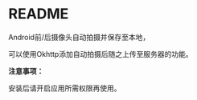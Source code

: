 # README

Android前/后摄像头自动拍摄并保存至本地，

可以使用Okhttp添加自动拍摄后随之上传至服务器的功能。





**注意事项：**

安装后请开启应用所需权限再使用。



